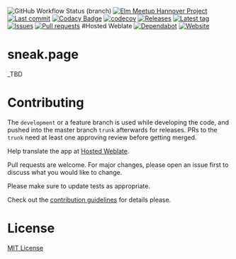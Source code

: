 ![GitHub Workflow Status (branch)](https://img.shields.io/github/workflow/status/Crazy-Marvin/sneak.page/ci/trunk)
[![Elm Meetup Hannover Project](https://img.shields.io/badge/Help%20from%20Elm%20Hannover-blue?logo=elm)](https://www.meetup.com/Hannover-Elm-Language-Meetup/)
[![Last commit](https://img.shields.io/github/last-commit/Crazy-Marvin/sneak.page.svg?style=flat)](https://github.com/Crazy-Marvin/sneak.page/commits)
[![Codacy Badge](https://app.codacy.com/project/badge/Grade/25a7af949ce644b299a3ddb5c6a35e9a)](https://www.codacy.com/gh/Crazy-Marvin/sneak.page/dashboard?utm_source=github.com&utm_medium=referral&utm_content=Crazy-Marvin/sneak.page&utm_campaign=Badge_Grade)
[![codecov](https://codecov.io/gh/CrazyMarvin/sneak.page/branch/master/graph/badge.svg?token=67hTgyu8sZ)](https://codecov.io/gh/CrazyMarvin/sneak.page)
[![Releases](https://img.shields.io/github/downloads/Crazy-Marvin/sneak.page/total.svg?style=flat)](https://github.com/Crazy-Marvin/sneak.page/releases)
[![Latest tag](https://img.shields.io/github/tag/Crazy-Marvin/sneak.page.svg?style=flat)](https://github.com/Crazy-Marvin/sneak.page/tags)
[![Issues](https://img.shields.io/github/issues/Crazy-Marvin/sneak.page.svg?style=flat)](https://github.com/Crazy-Marvin/sneak.page/issues)
[![Pull requests](https://img.shields.io/github/issues-pr/Crazy-Marvin/sneak.page.svg?style=flat)](https://github.com/Crazy-Marvin/sneak.page/pulls)
#Hosted Weblate
[![Dependabot](https://img.shields.io/badge/Dependabot-white?logo=dependabot)](https://dependabot.com/)
[![Website](https://badgen.net/badge/icon/website?icon=firefox&label)](https://sneak.page/)

# sneak.page

\_TBD

# Contributing

The `development` or a feature branch is used while developing the code, and pushed into the master branch `trunk` afterwards for releases.
PRs to the `trunk` need at least one approving review before getting merged.

Help translate the app at [Hosted Weblate](https://hosted.weblate.org/engage/sneak.page/).

Pull requests are welcome. For major changes, please open an issue first to discuss what you would like to change.

Please make sure to update tests as appropriate.

Check out the [contribution guidelines](https://github.com/Crazy-Marvin/sneak.page/blob/trunk/.github/CONTRIBUTING.md) for details please.

# License

[MIT License](https://choosealicense.com/licenses/mit/)
